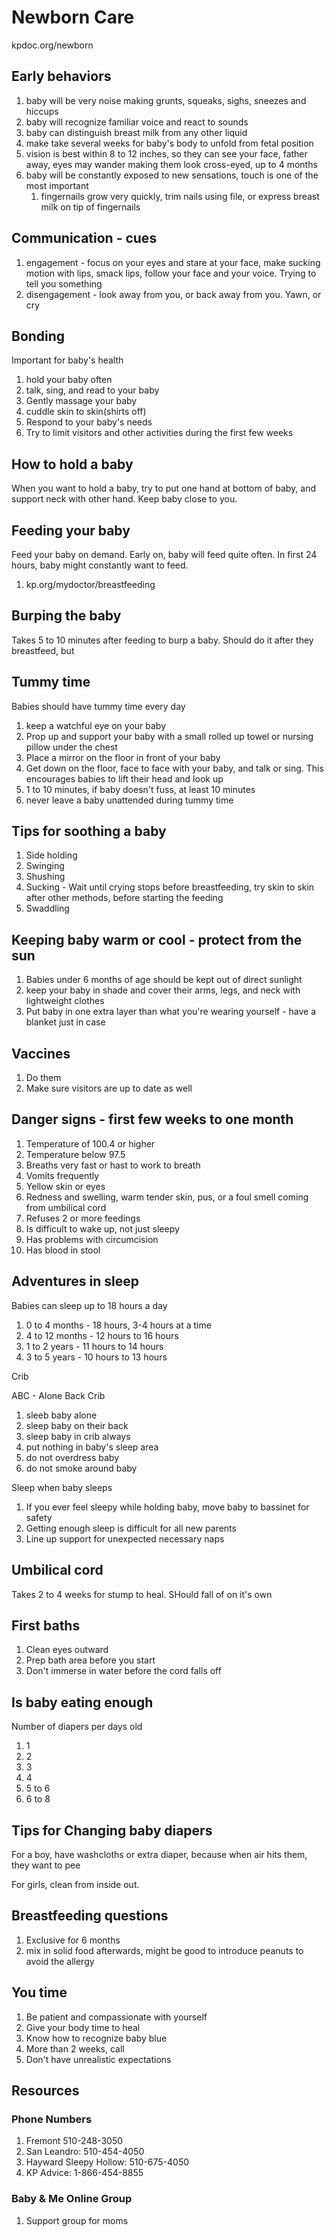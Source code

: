 # Newborn Care

kpdoc.org/newborn

## Early behaviors

1. baby will be very noise making grunts, squeaks, sighs, sneezes and hiccups
2. baby will recognize familiar voice and react to sounds
3. baby can distinguish breast milk from any other liquid
4. make take several weeks for baby's body to unfold from fetal position
5. vision is best within 8 to 12 inches, so they can see your face, father away, eyes may wander making them look cross-eyed, up to 4 months
6. baby will be constantly exposed to new sensations, touch is one of the most important
   1. fingernails grow very quickly, trim nails using file, or express breast milk on tip of fingernails

## Communication - cues

1. engagement - focus on your eyes and stare at your face, make sucking motion with lips, smack lips, follow your face and your voice. Trying to tell you something
2. disengagement - look away from you, or back away from you. Yawn, or cry

## Bonding

Important for baby's health

1. hold your baby often
2. talk, sing, and read to your baby
3. Gently massage your baby
4. cuddle skin to skin(shirts off)
5. Respond to your baby's needs
6. Try to limit visitors and other activities during the first few weeks

## How to hold a baby

When you want to hold a baby, try to put one hand at bottom of baby, and support neck with other hand. Keep baby close to you.

## Feeding your baby

Feed your baby on demand. Early on, baby will feed quite often. In first 24 hours, baby might constantly want to feed.

1. kp.org/mydoctor/breastfeeding

## Burping the baby

Takes 5 to 10 minutes after feeding to burp a baby. Should do it after they breastfeed, but

## Tummy time

Babies should have tummy time every day

1. keep a watchful eye on your baby
2. Prop up and support your baby with a small rolled up towel or nursing pillow under the chest
3. Place a mirror on the floor in front of your baby
4. Get down on the floor, face to face with your baby, and talk or sing. This encourages babies to lift their head and look up
5. 1 to 10 minutes, if baby doesn't fuss, at least 10 minutes
6. never leave a baby unattended during tummy time

## Tips for soothing a baby

1. Side holding
2. Swinging
3. Shushing
4. Sucking - Wait until crying stops before breastfeeding, try skin to skin after other methods, before starting the feeding
5. Swaddling

## Keeping baby warm or cool - protect from the sun

1. Babies under 6 months of age should be kept out of direct sunlight
2. keep your baby in shade and cover their arms, legs, and neck with lightweight clothes
3. Put baby in one extra layer than what you're wearing yourself - have a blanket just in case

## Vaccines

1. Do them
2. Make sure visitors are up to date as well

## Danger signs - first few weeks to one month

1. Temperature of 100.4 or higher
2. Temperature below 97.5
3. Breaths very fast or hast to work to breath
4. Vomits frequently
5. Yellow skin or eyes
6. Redness and swelling, warm tender skin, pus, or a foul smell coming from umbilical cord
7. Refuses 2 or more feedings
8. Is difficult to wake up, not just sleepy
9. Has problems with circumcision
10. Has blood in stool

## Adventures in sleep

Babies can sleep up to 18 hours a day

1. 0 to 4 months - 18 hours, 3-4 hours at a time
2. 4 to 12 months - 12 hours to 16 hours
3. 1 to 2 years - 11 hours to 14 hours
4. 3 to 5 years - 10 hours to 13 hours

Crib

ABC - Alone Back Crib

1. sleeb baby alone
2. sleep baby on their back
3. sleep baby in crib always
4. put nothing in baby's sleep area
5. do not overdress baby
6. do not smoke around baby

Sleep when baby sleeps

1. If you ever feel sleepy while holding baby, move baby to bassinet for safety
2. Getting enough sleep is difficult for all new parents
3. Line up support for unexpected necessary naps

## Umbilical cord

Takes 2 to 4 weeks for stump to heal. SHould fall of on it's own

## First baths

1. Clean eyes outward
2. Prep bath area before you start
3. Don't immerse in water before the cord falls off

## Is baby eating enough

Number of diapers per days old

1. 1
2. 2
3. 3
4. 4
5. 5 to 6
6. 6 to 8

## Tips for Changing baby diapers

For a boy, have washcloths or extra diaper, because when air hits them, they want to pee

For girls, clean from inside out.

## Breastfeeding questions

1. Exclusive for 6 months
2. mix in solid food afterwards, might be good to introduce peanuts to avoid the allergy

## You time

1. Be patient and compassionate with yourself
2. Give your body time to heal
3. Know how to recognize baby blue
4. More than 2 weeks, call
5. Don't have unrealistic expectations

## Resources

### Phone Numbers

1. Fremont 510-248-3050
2. San Leandro: 510-454-4050
3. Hayward Sleepy Hollow: 510-675-4050
4. KP Advice: 1-866-454-8855

### Baby & Me Online Group

1. Support group for moms
